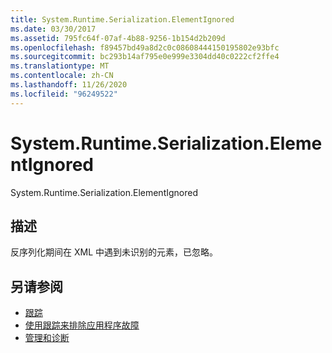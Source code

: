 ```yaml
---
title: System.Runtime.Serialization.ElementIgnored
ms.date: 03/30/2017
ms.assetid: 795fc64f-07af-4b88-9256-1b154d2b209d
ms.openlocfilehash: f89457bd49a8d2c0c08608444150195802e93bfc
ms.sourcegitcommit: bc293b14af795e0e999e3304dd40c0222cf2ffe4
ms.translationtype: MT
ms.contentlocale: zh-CN
ms.lasthandoff: 11/26/2020
ms.locfileid: "96249522"
---
```

# <a name="systemruntimeserializationelementignored"></a>System.Runtime.Serialization.ElementIgnored

System.Runtime.Serialization.ElementIgnored  
  
## <a name="description"></a>描述  

 反序列化期间在 XML 中遇到未识别的元素，已忽略。  
  
## <a name="see-also"></a>另请参阅

- [跟踪](index.md)
- [使用跟踪来排除应用程序故障](using-tracing-to-troubleshoot-your-application.md)
- [管理和诊断](../index.md)
